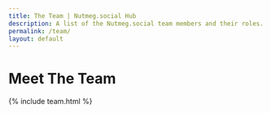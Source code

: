 ```yaml
---
title: The Team | Nutmeg.social Hub
description: A list of the Nutmeg.social team members and their roles.
permalink: /team/
layout: default
---
```

# Meet The Team

{% include team.html %}
